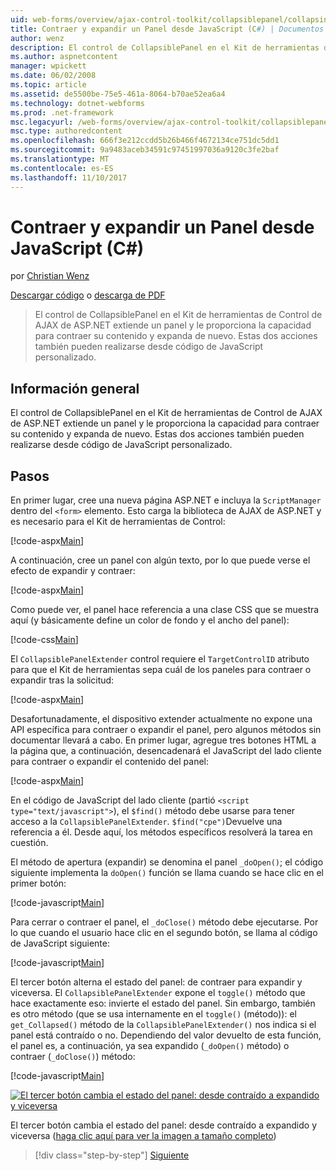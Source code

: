 ```yaml
---
uid: web-forms/overview/ajax-control-toolkit/collapsiblepanel/collapsing-and-expanding-a-panel-from-javascript-cs
title: Contraer y expandir un Panel desde JavaScript (C#) | Documentos de Microsoft
author: wenz
description: El control de CollapsiblePanel en el Kit de herramientas de Control de AJAX de ASP.NET extiende un panel y le proporciona la capacidad de expandir o contraer su contenido un...
ms.author: aspnetcontent
manager: wpickett
ms.date: 06/02/2008
ms.topic: article
ms.assetid: de5500be-75e5-461a-8064-b70ae52ea6a4
ms.technology: dotnet-webforms
ms.prod: .net-framework
msc.legacyurl: /web-forms/overview/ajax-control-toolkit/collapsiblepanel/collapsing-and-expanding-a-panel-from-javascript-cs
msc.type: authoredcontent
ms.openlocfilehash: 666f3e212ccdd5b26b466f4672134ce751dc5dd1
ms.sourcegitcommit: 9a9483aceb34591c97451997036a9120c3fe2baf
ms.translationtype: MT
ms.contentlocale: es-ES
ms.lasthandoff: 11/10/2017
---
```

<a name="collapsing-and-expanding-a-panel-from-javascript-c"></a>Contraer y expandir un Panel desde JavaScript (C#)
====================
por [Christian Wenz](https://github.com/wenz)

[Descargar código](http://download.microsoft.com/download/8/a/a/8aab3c3e-de6f-463f-805c-5fda567eef6e/CollapsiblePanel1.cs.zip) o [descarga de PDF](http://download.microsoft.com/download/b/6/a/b6ae89ee-df69-4c87-9bfb-ad1eb2b23373/collapsiblepanel1CS.pdf)

> El control de CollapsiblePanel en el Kit de herramientas de Control de AJAX de ASP.NET extiende un panel y le proporciona la capacidad para contraer su contenido y expanda de nuevo. Estas dos acciones también pueden realizarse desde código de JavaScript personalizado.


## <a name="overview"></a>Información general

El control de CollapsiblePanel en el Kit de herramientas de Control de AJAX de ASP.NET extiende un panel y le proporciona la capacidad para contraer su contenido y expanda de nuevo. Estas dos acciones también pueden realizarse desde código de JavaScript personalizado.

## <a name="steps"></a>Pasos

En primer lugar, cree una nueva página ASP.NET e incluya la `ScriptManager` dentro del `<form>` elemento. Esto carga la biblioteca de AJAX de ASP.NET y es necesario para el Kit de herramientas de Control:

[!code-aspx[Main](collapsing-and-expanding-a-panel-from-javascript-cs/samples/sample1.aspx)]

A continuación, cree un panel con algún texto, por lo que puede verse el efecto de expandir y contraer:

[!code-aspx[Main](collapsing-and-expanding-a-panel-from-javascript-cs/samples/sample2.aspx)]

Como puede ver, el panel hace referencia a una clase CSS que se muestra aquí (y básicamente define un color de fondo y el ancho del panel):

[!code-css[Main](collapsing-and-expanding-a-panel-from-javascript-cs/samples/sample3.css)]

El `CollapsiblePanelExtender` control requiere el `TargetControlID` atributo para que el Kit de herramientas sepa cuál de los paneles para contraer o expandir tras la solicitud:

[!code-aspx[Main](collapsing-and-expanding-a-panel-from-javascript-cs/samples/sample4.aspx)]

Desafortunadamente, el dispositivo extender actualmente no expone una API específica para contraer o expandir el panel, pero algunos métodos sin documentar llevará a cabo. En primer lugar, agregue tres botones HTML a la página que, a continuación, desencadenará el JavaScript del lado cliente para contraer o expandir el contenido del panel:

[!code-aspx[Main](collapsing-and-expanding-a-panel-from-javascript-cs/samples/sample5.aspx)]

En el código de JavaScript del lado cliente (partió `<script type="text/javascript">`), el `$find()` método debe usarse para tener acceso a la `CollapsiblePanelExtender`. `$find("cpe")`Devuelve una referencia a él. Desde aquí, los métodos específicos resolverá la tarea en cuestión.

El método de apertura (expandir) se denomina el panel `_doOpen()`; el código siguiente implementa la `doOpen()` función se llama cuando se hace clic en el primer botón:

[!code-javascript[Main](collapsing-and-expanding-a-panel-from-javascript-cs/samples/sample6.js)]

Para cerrar o contraer el panel, el `_doClose()` método debe ejecutarse. Por lo que cuando el usuario hace clic en el segundo botón, se llama al código de JavaScript siguiente:

[!code-javascript[Main](collapsing-and-expanding-a-panel-from-javascript-cs/samples/sample7.js)]

El tercer botón alterna el estado del panel: de contraer para expandir y viceversa. El `CollapsiblePanelExtender` expone el `toggle()` método que hace exactamente eso: invierte el estado del panel. Sin embargo, también es otro método (que se usa internamente en el `toggle()` (método)): el `get_Collapsed()` método de la `CollapsiblePanelExtender()` nos indica si el panel está contraído o no. Dependiendo del valor devuelto de esta función, el panel es, a continuación, ya sea expandido (`_doOpen()` método) o contraer (`_doClose()`) método:

[!code-javascript[Main](collapsing-and-expanding-a-panel-from-javascript-cs/samples/sample8.js)]


[![El tercer botón cambia el estado del panel: desde contraído a expandido y viceversa](collapsing-and-expanding-a-panel-from-javascript-cs/_static/image2.png)](collapsing-and-expanding-a-panel-from-javascript-cs/_static/image1.png)

El tercer botón cambia el estado del panel: desde contraído a expandido y viceversa ([haga clic aquí para ver la imagen a tamaño completo](collapsing-and-expanding-a-panel-from-javascript-cs/_static/image3.png))

>[!div class="step-by-step"]
[Siguiente](collapsing-and-expanding-a-panel-from-javascript-vb.md)
